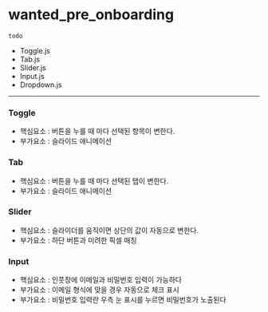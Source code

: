 # wanted_pre_onboarding
`todo`
- Toggle.js
- Tab.js
- Slider.js
- Input.js
- Dropdown.js
---

### Toggle
- 핵심요소 : 버튼을 누를 때 마다 선택된 항목이 변한다.
- 부가요소 : 슬라이드 애니메이션

### Tab
- 핵심요소 : 버튼을 누를 때 마다 선택된 탭이 변한다.
- 부가요소 : 슬라이드 애니메이션

### Slider
- 핵심요소 : 슬라이더를 움직이면 상단의 값이 자동으로 변한다.
- 부가요소 : 하단 버튼과 미려한 픽셀 매칭

### Input
- 핵심요소 : 인풋창에 이메일과 비밀번호 입력이 가능하다
- 부가요소 : 이메일 형식에 맞을 경우 자동으로 체크 표시
- 부가요소 : 비밀번호 입력란 우측 눈 표시를 누르면 비밀번호가 노출된다